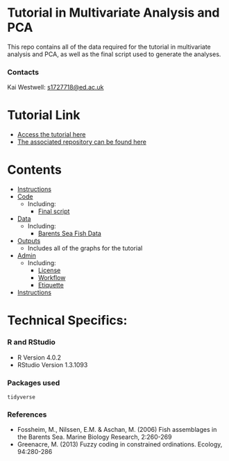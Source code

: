 # Tutorial in Multivariate Analysis and PCA

This repo contains all of the data required for the tutorial in multivariate analysis and PCA, as well as the final script used to generate the analyses.

### Contacts
Kai Westwell: s1727718@ed.ac.uk

# Tutorial Link 
- [Access the tutorial here](https://kaiw3.github.io/multivariate_data_tutorial)
- [The associated repository can be found here](https://github.com/kaiw3/multivariate_data_tutorial)


# Contents
- [Instructions](instructions/)
- [Code](code/)
  - Including: 
    - [Final script](tutorial_code.R)
- [Data](data/)
  - Including:
    - [Barents Sea Fish Data](barents_data)
- [Outputs](outputs/) 
  - Includes all of the graphs for the tutorial 
- [Admin](admin/) 
  - Including: 
    - [License](admin/LICENSE)
    - [Workflow](admin/Workflow.md)
    - [Etiquette](admin/etiquette.md)
- [Instructions](instructions/)
  
# Technical Specifics: 

### R and RStudio

- R Version 4.0.2
- RStudio Version 1.3.1093

### Packages used 
`tidyverse`

### References
- Fossheim, M., Nilssen, E.M. & Aschan, M. (2006) Fish assemblages in the Barents Sea. Marine Biology Research, 2:260-269
- Greenacre, M. (2013) Fuzzy coding in constrained ordinations. Ecology, 94:280-286
